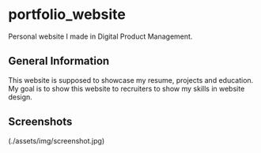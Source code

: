 # portfolio_website
Personal website I made in Digital Product Management.


## General Information
This website is supposed to showcase my resume, projects and education. My goal is to show this website to recruiters to show my skills in website design. 

## Screenshots
(./assets/img/screenshot.jpg)